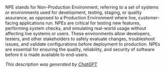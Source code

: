 NPE stands for Non-Production Environment, referring to a set of systems or environments used for development, testing, staging, or quality assurance, as opposed to a Production Environment where live, customer-facing applications run. NPEs are critical for testing new features, performing system checks, and simulating real-world usage without affecting live systems or users. These environments allow developers, testers, and other stakeholders to safely evaluate changes, troubleshoot issues, and validate configurations before deployment to production. NPEs are essential for ensuring the quality, reliability, and security of software before it is made available to end-users.

*This description was generated by [ChatGPT](https://chatgpt.com/)*